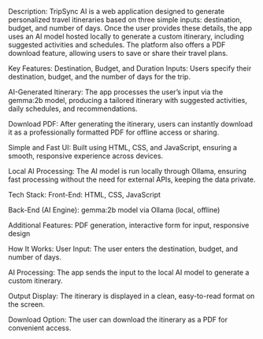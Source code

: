 Description:
TripSync AI is a web application designed to generate personalized travel itineraries based on three simple inputs: destination, budget, and number of days. Once the user provides these details, the app uses an AI model hosted locally to generate a custom itinerary, including suggested activities and schedules. The platform also offers a PDF download feature, allowing users to save or share their travel plans.

Key Features:
Destination, Budget, and Duration Inputs: Users specify their destination, budget, and the number of days for the trip.

AI-Generated Itinerary: The app processes the user’s input via the gemma:2b model, producing a tailored itinerary with suggested activities, daily schedules, and recommendations.

Download PDF: After generating the itinerary, users can instantly download it as a professionally formatted PDF for offline access or sharing.

Simple and Fast UI: Built using HTML, CSS, and JavaScript, ensuring a smooth, responsive experience across devices.

Local AI Processing: The AI model is run locally through Ollama, ensuring fast processing without the need for external APIs, keeping the data private.

Tech Stack:
Front-End: HTML, CSS, JavaScript

Back-End (AI Engine): gemma:2b model via Ollama (local, offline)

Additional Features: PDF generation, interactive form for input, responsive design

How It Works:
User Input: The user enters the destination, budget, and number of days.

AI Processing: The app sends the input to the local AI model to generate a custom itinerary.

Output Display: The itinerary is displayed in a clean, easy-to-read format on the screen.

Download Option: The user can download the itinerary as a PDF for convenient access.




